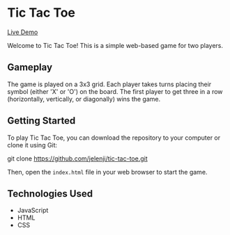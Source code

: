 # Tic Tac Toe

[Live Demo](https://jelenji.github.io/tic-tac-toe/)

Welcome to Tic Tac Toe! This is a simple web-based game for two players.

## Gameplay

The game is played on a 3x3 grid. Each player takes turns placing their symbol (either 'X' or 'O') on the board. The first player to get three in a row (horizontally, vertically, or diagonally) wins the game.

## Getting Started

To play Tic Tac Toe, you can download the repository to your computer or clone it using Git:

git clone https://github.com/jelenji/tic-tac-toe.git

Then, open the `index.html` file in your web browser to start the game.

## Technologies Used

- JavaScript
- HTML
- CSS
